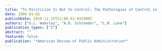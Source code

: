 ```yaml
---
title: "To Politicize Is Not to Control: The Pathologies of Control in Federal Emergency Management"
date: 1996-01-01
publishDate: 2019-11-25T21:06:43.841999Z
authors: ["G.L. Wamsley", "A.D. Schroeder", "L.M. Lane"]
publication_types: ["2"]
abstract: ""
featured: false
publication: "*American Review of Public Administration*"
---
```


